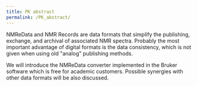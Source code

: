 ```yaml
---
title: PK abstract
permalink: /PK_abstract/
---
```


NMReData and NMR Records are data formats that simplify the publishing,
exchange, and archival of associated NMR spectra. Probably the most
important advantage of digital formats is the data consistency, which is
not given when using old "analog" publishing methods.

We will introduce the NMReData converter implemented in the Bruker
software which is free for academic customers. Possible synergies with
other data formats will be also discussed.